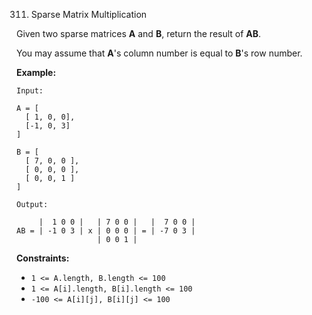 311. Sparse Matrix Multiplication

Given two sparse matrices **A** and **B**, return the result of **AB**.

You may assume that **A**'s column number is equal to **B**'s row number.

**Example:**
```
Input:

A = [
  [ 1, 0, 0],
  [-1, 0, 3]
]

B = [
  [ 7, 0, 0 ],
  [ 0, 0, 0 ],
  [ 0, 0, 1 ]
]

Output:

     |  1 0 0 |   | 7 0 0 |   |  7 0 0 |
AB = | -1 0 3 | x | 0 0 0 | = | -7 0 3 |
                  | 0 0 1 |
```

**Constraints:**

* `1 <= A.length, B.length <= 100`
* `1 <= A[i].length, B[i].length <= 100`
* `-100 <= A[i][j], B[i][j] <= 100`